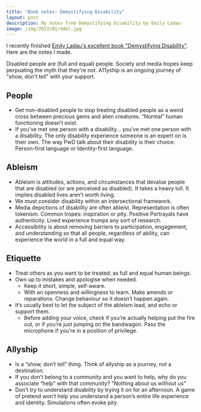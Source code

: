 ```yaml
---
title: "Book notes: Demystifying Disability"
layout: post
description: My notes from Demystifying Disability by Emily Ladau
image: /img/2022/01/ddel.jpg
---
```


I recently finished [Emily Ladau's excellent book "Demystifying Disability"](https://emilyladau.com/book/). Here are the notes I made.

Disabled people are (full and equal) people. Society and media tropes keep perpuating the myth that they're not. A11yship is an ongoing journey of "show, don't tell" with your support.

## People

- Get non-disabled people to stop treating disabled people as a weird cross between precious gems and alien creatures. “Normal” human functioning doesn’t exist.
- If you’ve met one person with a disability… you’ve met one person with a disability. The only disability experience someone is an expert on is their own. The way PwD talk about their disability is their choice: Person-first language or Identity-first language.

## Ableism

- Ableism is attitudes, actions, and circumstances that devalue people that are disabled (or are perceived as disabled). It takes a heavy toll. It implies disabled lives aren’t worth living.
- We must consider disability within an intersectional framework.
- Media depictions of disability are often ableist. Representation is often tokenism. Common tropes: inspiration or pity. Positive Portrayals have authenticity. Lived experience trumps any sort of research.
- Accessibility is about removing barriers to participation, engagement, and understanding so that all people, regardless of ability, can experience the world in a full and equal way.

## Etiquette

- Treat others as you want to be treated: as full and equal human beings.
- Own up to mistakes and apologise when needed.
	- Keep it short, simple, self-aware.
	- With an openness and willingness to learn. Make amends or reparations. Change behaviour so it doesn’t happen again.
- It’s usually best to let the subject of the ableism lead, and echo or support them.
	- Before adding your voice, check if you’re actually helping put the fire out, or if you’re just jumping on the bandwagon. Pass the microphone if you’re in a position of privilege.

## Allyship

- Is a “show, don’t tell” thing. Think of allyship as a journey, not a destination.
- If you don’t belong to a community and you want to help, why do you associate “help” with that community? "Nothing about us without us"
- Don’t try to understand disability by trying it on for an afternoon. A game of pretend won’t help you understand a person’s entire life experience and identity. Simulations often evoke pity.

